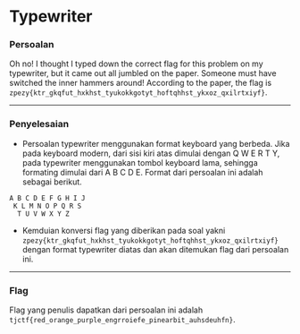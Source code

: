 # Typewriter

### Persoalan

Oh no! I thought I typed down the correct flag for this problem on my typewriter, but it came out all jumbled on the paper. Someone must have switched the inner hammers around! According to the paper, the flag is `zpezy{ktr_gkqfut_hxkhst_tyukokkgotyt_hoftqhhst_ykxoz_qxilrtxiyf}`.
____________________________________

### Penyelesaian

- Persoalan typewriter menggunakan format keyboard yang berbeda. Jika pada keyboard modern, dari sisi kiri atas dimulai dengan Q W E R T Y, pada typewriter menggunakan tombol keyboard lama, sehingga formating dimulai dari A B C D E. Format dari persoalan ini adalah sebagai berikut.
```
A B C D E F G H I J
 K L M N O P Q R S
  T U V W X Y Z
```
- Kemduian konversi flag yang diberikan pada soal yakni `zpezy{ktr_gkqfut_hxkhst_tyukokkgotyt_hoftqhhst_ykxoz_qxilrtxiyf}` dengan format typewriter diatas dan akan ditemukan flag dari persoalan ini.
____________________________________

### Flag

Flag yang penulis dapatkan dari persoalan ini adalah `tjctf{red_orange_purple_engrroiefe_pinearbit_auhsdeuhfn}`.
